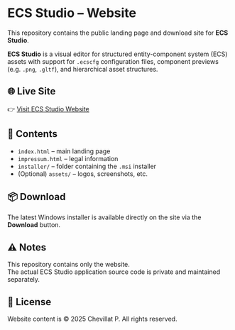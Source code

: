 # ECS Studio – Website

This repository contains the public landing page and download site for **ECS Studio**.

**ECS Studio** is a visual editor for structured entity-component system (ECS) assets with support for `.ecscfg` configuration files, component previews (e.g. `.png`, `.gltf`), and hierarchical asset structures.

## 🌐 Live Site

👉 [Visit ECS Studio Website](https://chevp.github.io/ecs-studio-site/)

## 📁 Contents

- `index.html` – main landing page  
- `impressum.html` – legal information  
- `installer/` – folder containing the `.msi` installer  
- (Optional) `assets/` – logos, screenshots, etc.

## 📦 Download

The latest Windows installer is available directly on the site via the **Download** button.

## ⚠️ Notes

This repository contains only the website.  
The actual ECS Studio application source code is private and maintained separately.

## 📄 License

Website content is © 2025 Chevillat P. All rights reserved.
